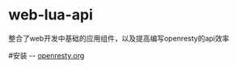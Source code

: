 # web-lua-api

整合了web开发中基础的应用组件，以及提高编写openresty的api效率

#安装
 -- [openresty.org](http://openresty.org/#Installation) 